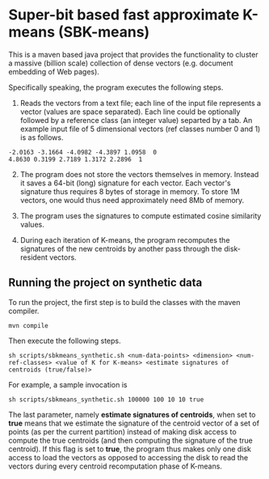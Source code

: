 # Super-bit based fast approximate K-means (SBK-means)

This is a maven based java project that provides the functionality to cluster a massive (billion scale)
collection of dense vectors (e.g. document embedding of Web pages).

Specifically speaking, the program executes the following steps.

1. Reads the vectors from a text file; each line of the input file represents a vector (values are space separated).
Each line could be optionally followed by a reference class (an integer value) separted by a tab.
An example input file of 5 dimensional vectors (ref classes number 0 and 1) is as follows.

```
-2.0163 -3.1664 -4.0982 -4.3897 1.0958	0 
4.8630 0.3199 2.7189 1.3172 2.2896	1
```

2. The program does not store the vectors themselves in memory. Instead it saves a 64-bit (long) signature for each vector.
Each vector's signature thus requires 8 bytes of storage in memory. To store 1M vectors, one would thus need approximately need 8Mb of memory.

3. The program uses the signatures to compute estimated cosine similarity values.

4. During each iteration of K-means, the program recomputes the signatures of the new centroids by another pass through the disk-resident vectors.

## Running the project on synthetic data

To run the project, the first step is to build the classes with the maven compiler.

```
mvn compile
```

Then execute the following steps.
```
sh scripts/sbkmeans_synthetic.sh <num-data-points> <dimension> <num-ref-classes> <value of K for K-means> <estimate signatures of centroids (true/false)>
```

For example, a sample invocation is
```
sh scripts/sbkmeans_synthetic.sh 100000 100 10 10 true
```

The last parameter, namely **estimate signatures of centroids**, when set to **true** means that we estimate the signature
of the centroid vector of a set of points (as per the current partition) instead of making disk access to compute the true
centroids (and then computing the signature of the true centroid). If this flag is set to **true**, the program thus makes only
one disk access to load the vectors as opposed to accessing the disk to read the vectors during every centroid recomputation
phase of K-means. 

